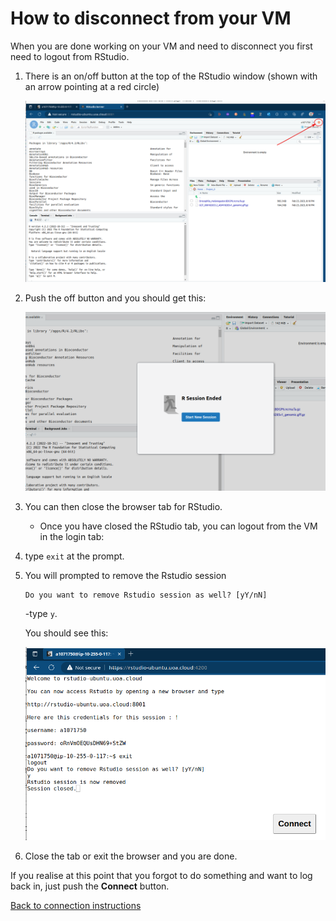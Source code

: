 # How to disconnect from your VM

When you are done working on your VM and need to disconnect you first need to logout from RStudio.

1. There is an on/off button at the top of the RStudio window (shown with an arrow pointing at a red circle)

    ![RStudio_off_button](./Bash_Practicals/images/RStudio_off_button.png)

2. Push the off button and you should get this:

    ![Rstudio_ended](./Bash_Practicals/images/RStudio_ended.png)

3. You can then close the browser tab for RStudio.

    - Once you have closed the RStudio tab, you can logout from the VM in the login tab:

4. type `exit` at the prompt.

5.  You will prompted to remove the Rstudio session
    
    ```
    Do you want to remove Rstudio session as well? [yY/nN]
    ```
    -type `y`.

    You should see this:

    ![AWS_Ronin_disconnect](./Bash_Practicals/images/shell_in_a_box_disconnected.png)

6. Close the tab or exit the browser and you are done.

If you realise at this point that you forgot to do something and want to log back in, just push the __Connect__ button.

[Back to connection instructions](./Bash_Practicals/AWS_RONIN_connection.md)
